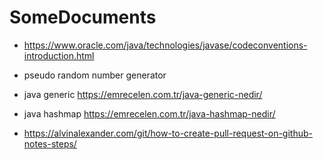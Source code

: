 # SomeDocuments


- https://www.oracle.com/java/technologies/javase/codeconventions-introduction.html 

- pseudo random number generator

- java generic https://emrecelen.com.tr/java-generic-nedir/

- java hashmap https://emrecelen.com.tr/java-hashmap-nedir/

- https://alvinalexander.com/git/how-to-create-pull-request-on-github-notes-steps/
